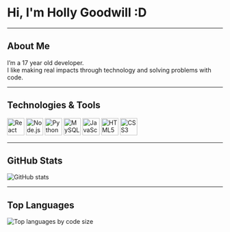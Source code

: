 # Hi, I'm Holly Goodwill :D

---

## About Me

I’m a 17 year old developer.  
I like making real impacts through technology and solving problems with code.

---

## Technologies & Tools

<p>
  <img src="https://cdn.jsdelivr.net/gh/devicons/devicon/icons/react/react-original.svg" width="40" alt="React Native" />
  <img src="https://cdn.jsdelivr.net/gh/devicons/devicon/icons/nodejs/nodejs-original.svg" width="40" alt="Node.js" />
  <img src="https://cdn.jsdelivr.net/gh/devicons/devicon/icons/python/python-original.svg" width="40" alt="Python" />
  <img src="https://cdn.jsdelivr.net/gh/devicons/devicon/icons/mysql/mysql-original.svg" width="40" alt="MySQL" />
  <img src="https://cdn.jsdelivr.net/gh/devicons/devicon/icons/javascript/javascript-original.svg" width="40" alt="JavaScript" />
  <img src="https://cdn.jsdelivr.net/gh/devicons/devicon/icons/html5/html5-original.svg" width="40" alt="HTML5" />
  <img src="https://cdn.jsdelivr.net/gh/devicons/devicon/icons/css3/css3-original.svg" width="40" alt="CSS3" />
</p>

---

## GitHub Stats

<img src="https://github-readme-stats.vercel.app/api?username=HoGoodDev&show_icons=true&theme=radical" alt="GitHub stats" />

---

## Top Languages

<img src="https://github-readme-stats.vercel.app/api/top-langs/?username=HoGoodDev&langs_count=10&layout=compact&theme=radical" alt="Top languages by code size" />
